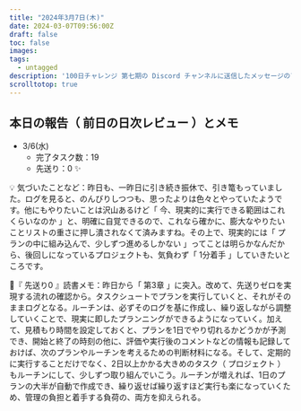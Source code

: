 ```yaml
---
title: "2024年3月7日(木)"
date: 2024-03-07T09:56:00Z
draft: false
toc: false
images:
tags: 
  - untagged
description: '100日チャレンジ 第七期の Discord チャンネルに送信したメッセージのアーカイブ'
scrolltotop: true
---
```


## 本日の報告（ 前日の日次レビュー ）とメモ

- 3/6(水)
  - 完了タスク数：19
  - 先送り：0 ✨

💡 気づいたことなど：昨日も、一昨日に引き続き振休で、引き篭もっていました。ログを見ると、のんびりしつつも、思ったよりは色々とやっていたようです。他にもやりたいことは沢山あるけど「 今、現実的に実行できる範囲はこれくらいなのか 」と、明確に自覚できるので、これなら確かに、膨大なやりたいことリストの重さに押し潰されなくて済みますね。その上で、現実的には「 プランの中に組み込んで、少しずつ進めるしかない 」ってことは明らかなんだから、後回しになっているプロジェクトも、気負わず「 1分着手 」していきたいところです。

🔖『 先送り0 』読書メモ：昨日から「 第3章 」に突入。改めて、先送りゼロを実現する流れの確認から。タスクシュートでプランを実行していくと、それがそのままログとなる。ルーチンは、必ずそのログを基に作成し、繰り返しながら調整していくことで、現実に即したプランニングができるようになっていく。加えて、見積もり時間を設定しておくと、プランを1日でやり切れるかどうかが予測でき、開始と終了の時刻の他に、評価や実行後のコメントなどの情報も記録しておけば、次のプランやルーチンを考えるための判断材料になる。そして、定期的に実行することだけでなく、2日以上かかる大きめのタスク（ プロジェクト ）もルーチンにして、少しずつ取り組んでいこう。ルーチンが増えれば、1日のプランの大半が自動で作成でき、繰り返せば繰り返すほど実行も楽になっていくため、管理の負担と着手する負荷の、両方を抑えられる。
